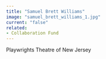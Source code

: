 ```yaml
---
title: "Samuel Brett Williams"
image: "samuel_brett_williams_1.jpg"
current: "false"
related:
- Collaboration Fund
---
```


Playwrights Theatre of New Jersey
